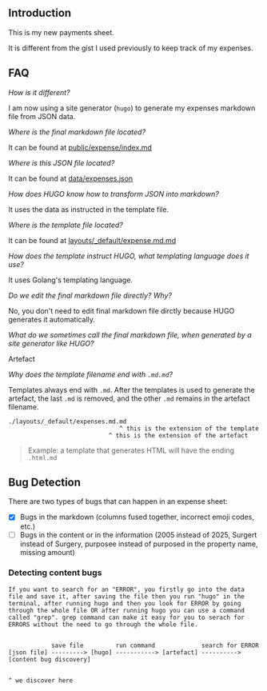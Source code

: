 ## Introduction

This is my new payments sheet.

It is different from the gist I used previously to keep track of my expenses.

## FAQ

_How is it different?_

I am now using a site generator (`hugo`) to generate my expenses markdown file from JSON data.

_Where is the final markdown file located?_

It can be found at [public/expense/index.md](https://github.com/EMMANUELKUS/expenses-hugo/tree/master/public/expense/index.md)

_Where is this JSON file located?_

It can be found at [data/expenses.json](https://github.com/EMMANUELKUS/expenses-hugo/tree/master/data/expenses.json)

_How does HUGO know how to transform JSON into markdown?_


It uses the data as instructed in the template file.

_Where is the template file located?_

It can be found at [layouts/_default/expense.md.md](https://github.com/EMMANUELKUS/expenses-hugo/tree/master/layouts/_default/expense.md.md)

_How does the template instruct HUGO, what templating language does it use?_

It uses Golang's templating language.

_Do we edit the final markdown file directly? Why?_

No, you don't need to edit final markdown file dirctly because HUGO generates it automatically.

_What do we sometimes call the final markdown file, when generated by a site generator like HUGO?_

Artefact

_Why does the template filename end with `.md.md`?_

Templates always end with `.md`. After the templates is used to generate the artefact, the last `.md` is removed, and the other `.md` remains in the artefact filename.

```
./layouts/_default/expenses.md.md
                               ^ this is the extension of the template
                            ^ this is the extension of the artefact
```

> Example: a template that generates HTML will have the ending `.html.md`

## Bug Detection


There are two types of bugs that can happen in an expense sheet:

- [X] Bugs in the markdown (columns fused together, incorrect emoji codes, etc.)
- [ ] Bugs in the content or in the information (2005 instead of 2025, Surgert instead of Surgery, purposee instead of purposed in the property name, missing amount)

### Detecting content bugs

```
If you want to search for an "ERROR", you firstly go into the data file and save it, after saving the file then you run "hugo" in the terminal, after running hugo and then you look for ERROR by going through the whole file OR after running hugo you can use a command called "grep". grep command can make it easy for you to serach for ERRORS without the need to go through the whole file.


            save file         run command             search for ERROR
[json file] ---------> [hugo] -----------> [artefact] ----------> [content bug discovery]

                                                                        ^ we discover here

```


